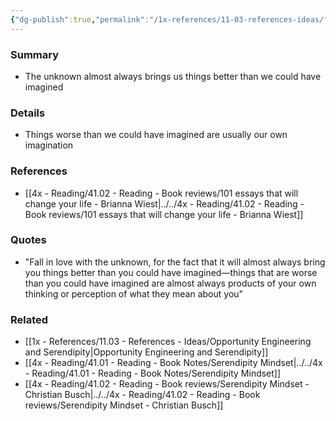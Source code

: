 ```yaml
---
{"dg-publish":true,"permalink":"/1x-references/11-03-references-ideas/fall-in-love-with-the-unknown/","dgHomeLink":true,"dgPassFrontmatter":false,"dgShowBacklinks":true,"dgShowLocalGraph":false,"dgShowInlineTitle":true}
---
```



### Summary
- The unknown almost always brings us things better than we could have imagined

### Details
- Things worse than we could have imagined are usually our own imagination

### References
- [[4x - Reading/41.02 - Reading - Book reviews/101 essays that will change your life - Brianna Wiest|../../4x - Reading/41.02 - Reading - Book reviews/101 essays that will change your life - Brianna Wiest]]

### Quotes
- "Fall in love with the unknown, for the fact that it will almost always bring you things better than you could have imagined—things that are worse than you could have imagined are almost always products of your own thinking or perception of what they mean about you"

### Related
- [[1x - References/11.03 - References - Ideas/Opportunity Engineering and Serendipity|Opportunity Engineering and Serendipity]]
- [[4x - Reading/41.01 - Reading - Book Notes/Serendipity Mindset|../../4x - Reading/41.01 - Reading - Book Notes/Serendipity Mindset]]
- [[4x - Reading/41.02 - Reading - Book reviews/Serendipity Mindset - Christian Busch|../../4x - Reading/41.02 - Reading - Book reviews/Serendipity Mindset - Christian Busch]]